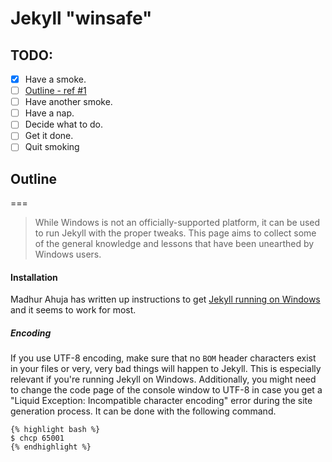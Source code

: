 Jekyll "winsafe"
==============

<!---
layout: docs
title: Jekyll on Windows
prev_section: configuration
next_section: posts
permalink: /docs/windows/
--->

TODO:
---

- [x] Have a smoke.
- [ ] [Outline - ref #1][outline]
- [ ] Have another smoke.
- [ ] Have a nap.
- [ ] Decide what to do.
- [ ] Get it done.
- [ ] Quit smoking

[Outline]:#outline

## Outline
===

> While Windows is not an officially-supported platform, it can be used to run
Jekyll with the proper tweaks. This page aims to collect some of the general
knowledge and lessons that have been unearthed by Windows users.

>
#### Installation
Madhur Ahuja has written up instructions to get
[Jekyll running on Windows][windows-installation] and it seems to work for most.

> >
##### Encoding
If you use UTF-8 encoding, make sure that no <code>BOM</code> header
characters exist in your files or very, very bad things will happen to
Jekyll. This is especially relevant if you're running Jekyll on Windows.
Additionally, you might need to change the code page of the console window to UTF-8 
in case you get a "Liquid Exception: Incompatible character encoding" error during
the site generation process. It can be done with the following command.
> 
  > >
```liquid
{% highlight bash %}
$ chcp 65001
{% endhighlight %}
```

[windows-installation]: http://www.madhur.co.in/blog/2011/09/01/runningjekyllwindows.html
